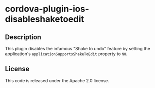 # cordova-plugin-ios-disableshaketoedit

## Description
This plugin disables the infamous "Shake to undo" feature by setting the application's `applicationSupportsShakeToEdit` property to `NO`.

## License
This code is released under the Apache 2.0 license.